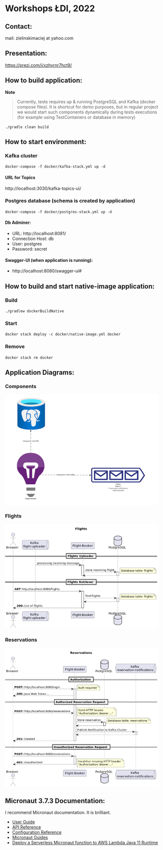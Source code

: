 # Workshops ŁDI, 2022

## Contact:

mail: zielinskimaciej at yahoo.com

## Presentation:

https://prezi.com/i/xzhyrnr7hct9/

## How to build application:

**Note**

> Currently, tests requires up & running PostgreSQL and Kafka (docker compose files).
> It is shortcut for demo purposes, but in regular project we would start such components dynamically during tests
> executions (for example using TestContainers or database in memory)

`./gradle clean build`

## How to start environment:

### Kafka cluster

`docker-compose -f docker/kafka-stack.yml up -d`

#### URL for Topics

http://localhost:3030/kafka-topics-ui/

### Postgres database (schema is created by application)

`docker-compose -f docker/postgres-stack.yml up -d`

#### Db Adminer:

* URL: http://localhost:8081/
* Connection Host: db
* User: postgres
* Password: secret

#### Swagger-UI (when application is running):

* http://localhost:8080/swagger-ui#

## How to build and start native-image application:

### Build

`./gradlew dockerBuildNative`

### Start

`docker stack deploy -c docker/native-image.yml docker`

### Remove

`docker stack rm docker`

## Application Diagrams:

### Components

![alt text](docs/integration-with-components.png "Components")

### Flights

![alt text](docs/sequence-diagram-flight-uload-Flights.png "Flights")

### Reservations

![alt text](docs/sequence-diagram-reservation-Reservations.png "Reservations")


## Micronaut 3.7.3 Documentation:

I recommend Micronaut documentation. It is brilliant.

- [User Guide](https://docs.micronaut.io/3.7.3/guide/index.html)
- [API Reference](https://docs.micronaut.io/3.7.3/api/index.html)
- [Configuration Reference](https://docs.micronaut.io/3.7.3/guide/configurationreference.html)
- [Micronaut Guides](https://guides.micronaut.io/index.html)
- [Deploy a Serverless Micronaut function to AWS Lambda Java 11 Runtime](https://guides.micronaut.io/latest/mn-serverless-function-aws-lambda-gradle-java.html)
